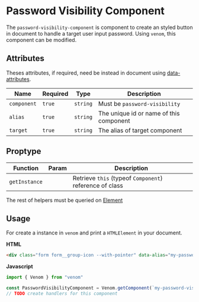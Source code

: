 # Password Visibility Component

The `password-visibility-component` is component to create an styled button in document to handle a target user input password.
Using `venom`, this component can be modified.

## Attributes

Theses attributes, if required, need be instead in document using [data-attributes](https://developer.mozilla.org/pt-BR/docs/Web/HTML/Global_attributes/data-*).

| Name | Required | Type | Description |
| ---- | -------- | ---- | ----------- |
| `component` | `true` | `string` | Must be `password-visibility` |
| `alias`     | `true` | `string` | The unique id or name of this component |
| `target`    | `true` | `string` | The alias of target component |

## Proptype

| Function | Param | Description |
| -------- | ----- | ----------- |
| `getInstance` | | Retrieve `this` (typeof `Component`) reference of class |

The rest of helpers must be queried on [Element](https://developer.mozilla.org/en-US/docs/Web/API/Element)

## Usage

For create a instance in `venom` and print a `HTMLElement` in your document.

**HTML**

```html
<div class="form form__group-icon --with-pointer" data-alias="my-password-visibility-component" data-component="password-visibility" data-target="my-input-password-component-target" data-venom></div>
```

**Javascript**

```javascript
import { Venom } from "venom"

const PasswordVisibilityComponent = Venom.getComponent(`my-password-visibility-component`)
// TODO create handlers for this component

```
